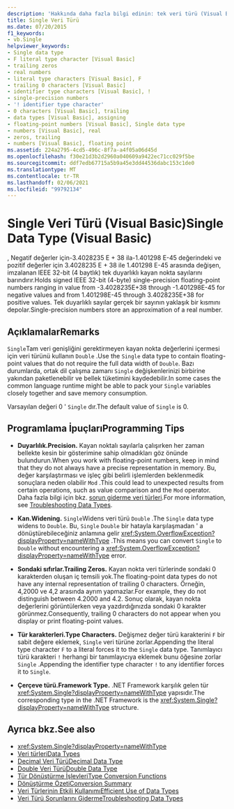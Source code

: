 ```yaml
---
description: 'Hakkında daha fazla bilgi edinin: tek veri türü (Visual Basic)'
title: Single Veri Türü
ms.date: 07/20/2015
f1_keywords:
- vb.Single
helpviewer_keywords:
- Single data type
- F literal type character [Visual Basic]
- trailing zeros
- real numbers
- literal type characters [Visual Basic], F
- trailing 0 characters [Visual Basic]
- identifier type characters [Visual Basic], !
- single-precision numbers
- '! identifier type character'
- 0 characters [Visual Basic], trailing
- data types [Visual Basic], assigning
- floating-point numbers [Visual Basic], Single data type
- numbers [Visual Basic], real
- zeros, trailing
- numbers [Visual Basic], floating point
ms.assetid: 224a2795-4cd5-496c-8f7a-a4f05a06d45d
ms.openlocfilehash: f30e21d3b2d2960a040609a9422ec71cc029f5be
ms.sourcegitcommit: ddf7edb67715a5b9a45e3dd44536dabc153c1de0
ms.translationtype: MT
ms.contentlocale: tr-TR
ms.lasthandoff: 02/06/2021
ms.locfileid: "99792134"
---
```

# <a name="single-data-type-visual-basic"></a><span data-ttu-id="b0a03-103">Single Veri Türü (Visual Basic)</span><span class="sxs-lookup"><span data-stu-id="b0a03-103">Single Data Type (Visual Basic)</span></span>

<span data-ttu-id="b0a03-104">, Negatif değerler için-3.4028235 E + 38 ila-1.401298 E-45 değerindeki ve pozitif değerler için 3.4028235 E + 38 ile 1.401298 E-45 arasında değişen, imzalanan IEEE 32-bit (4 baytlık) tek duyarlıklı kayan nokta sayılarını barındırır.</span><span class="sxs-lookup"><span data-stu-id="b0a03-104">Holds signed IEEE 32-bit (4-byte) single-precision floating-point numbers ranging in value from -3.4028235E+38 through -1.401298E-45 for negative values and from 1.401298E-45 through 3.4028235E+38 for positive values.</span></span> <span data-ttu-id="b0a03-105">Tek duyarlıklı sayılar gerçek bir sayının yaklaşık bir kısmını depolar.</span><span class="sxs-lookup"><span data-stu-id="b0a03-105">Single-precision numbers store an approximation of a real number.</span></span>  
  
## <a name="remarks"></a><span data-ttu-id="b0a03-106">Açıklamalar</span><span class="sxs-lookup"><span data-stu-id="b0a03-106">Remarks</span></span>  

 <span data-ttu-id="b0a03-107">`Single`Tam veri genişliğini gerektirmeyen kayan nokta değerlerini içermesi için veri türünü kullanın `Double` .</span><span class="sxs-lookup"><span data-stu-id="b0a03-107">Use the `Single` data type to contain floating-point values that do not require the full data width of `Double`.</span></span> <span data-ttu-id="b0a03-108">Bazı durumlarda, ortak dil çalışma zamanı `Single` değişkenlerinizi birbirine yakından paketlenebilir ve bellek tüketimini kaydedebilir.</span><span class="sxs-lookup"><span data-stu-id="b0a03-108">In some cases the common language runtime might be able to pack your `Single` variables closely together and save memory consumption.</span></span>  
  
 <span data-ttu-id="b0a03-109">Varsayılan değeri 0 ' `Single` dır.</span><span class="sxs-lookup"><span data-stu-id="b0a03-109">The default value of `Single` is 0.</span></span>  
  
## <a name="programming-tips"></a><span data-ttu-id="b0a03-110">Programlama İpuçları</span><span class="sxs-lookup"><span data-stu-id="b0a03-110">Programming Tips</span></span>  
  
- <span data-ttu-id="b0a03-111">**Duyarlılık.**</span><span class="sxs-lookup"><span data-stu-id="b0a03-111">**Precision.**</span></span> <span data-ttu-id="b0a03-112">Kayan noktalı sayılarla çalışırken her zaman bellekte kesin bir gösterimine sahip olmadıkları göz önünde bulundurun.</span><span class="sxs-lookup"><span data-stu-id="b0a03-112">When you work with floating-point numbers, keep in mind that they do not always have a precise representation in memory.</span></span> <span data-ttu-id="b0a03-113">Bu, değer karşılaştırması ve işleç gibi belirli işlemlerden beklenmedik sonuçlara neden olabilir `Mod` .</span><span class="sxs-lookup"><span data-stu-id="b0a03-113">This could lead to unexpected results from certain operations, such as value comparison and the `Mod` operator.</span></span> <span data-ttu-id="b0a03-114">Daha fazla bilgi için bkz. [sorun giderme veri türleri](../../programming-guide/language-features/data-types/troubleshooting-data-types.md).</span><span class="sxs-lookup"><span data-stu-id="b0a03-114">For more information, see [Troubleshooting Data Types](../../programming-guide/language-features/data-types/troubleshooting-data-types.md).</span></span>  
  
- <span data-ttu-id="b0a03-115">**Kan.**</span><span class="sxs-lookup"><span data-stu-id="b0a03-115">**Widening.**</span></span> <span data-ttu-id="b0a03-116">`Single`Widens veri türü `Double` .</span><span class="sxs-lookup"><span data-stu-id="b0a03-116">The `Single` data type widens to `Double`.</span></span> <span data-ttu-id="b0a03-117">Bu, `Single` `Double` bir hatayla karşılaşmadan ' a dönüştürebileceğiniz anlamına gelir <xref:System.OverflowException?displayProperty=nameWithType> .</span><span class="sxs-lookup"><span data-stu-id="b0a03-117">This means you can convert `Single` to `Double` without encountering a <xref:System.OverflowException?displayProperty=nameWithType> error.</span></span>  
  
- <span data-ttu-id="b0a03-118">**Sondaki sıfırlar.**</span><span class="sxs-lookup"><span data-stu-id="b0a03-118">**Trailing Zeros.**</span></span> <span data-ttu-id="b0a03-119">Kayan nokta veri türlerinde sondaki 0 karakterden oluşan iç temsili yok.</span><span class="sxs-lookup"><span data-stu-id="b0a03-119">The floating-point data types do not have any internal representation of trailing 0 characters.</span></span> <span data-ttu-id="b0a03-120">Örneğin, 4,2000 ve 4,2 arasında ayrım yapmazlar.</span><span class="sxs-lookup"><span data-stu-id="b0a03-120">For example, they do not distinguish between 4.2000 and 4.2.</span></span> <span data-ttu-id="b0a03-121">Sonuç olarak, kayan nokta değerlerini görüntülerken veya yazdırdığınızda sondaki 0 karakter görünmez.</span><span class="sxs-lookup"><span data-stu-id="b0a03-121">Consequently, trailing 0 characters do not appear when you display or print floating-point values.</span></span>  
  
- <span data-ttu-id="b0a03-122">**Tür karakterleri.**</span><span class="sxs-lookup"><span data-stu-id="b0a03-122">**Type Characters.**</span></span> <span data-ttu-id="b0a03-123">Değişmez değer türü karakterini `F` bir sabit değere eklemek, `Single` veri türüne zorlar.</span><span class="sxs-lookup"><span data-stu-id="b0a03-123">Appending the literal type character `F` to a literal forces it to the `Single` data type.</span></span> <span data-ttu-id="b0a03-124">Tanımlayıcı türü karakteri `!` herhangi bir tanımlayıcıya eklemek bunu öğesine zorlar `Single` .</span><span class="sxs-lookup"><span data-stu-id="b0a03-124">Appending the identifier type character `!` to any identifier forces it to `Single`.</span></span>  
  
- <span data-ttu-id="b0a03-125">**Çerçeve türü.**</span><span class="sxs-lookup"><span data-stu-id="b0a03-125">**Framework Type.**</span></span> <span data-ttu-id="b0a03-126">.NET Framework karşılık gelen tür <xref:System.Single?displayProperty=nameWithType> yapısıdır.</span><span class="sxs-lookup"><span data-stu-id="b0a03-126">The corresponding type in the .NET Framework is the <xref:System.Single?displayProperty=nameWithType> structure.</span></span>  
  
## <a name="see-also"></a><span data-ttu-id="b0a03-127">Ayrıca bkz.</span><span class="sxs-lookup"><span data-stu-id="b0a03-127">See also</span></span>

- <xref:System.Single?displayProperty=nameWithType>
- [<span data-ttu-id="b0a03-128">Veri türleri</span><span class="sxs-lookup"><span data-stu-id="b0a03-128">Data Types</span></span>](index.md)
- [<span data-ttu-id="b0a03-129">Decimal Veri Türü</span><span class="sxs-lookup"><span data-stu-id="b0a03-129">Decimal Data Type</span></span>](decimal-data-type.md)
- [<span data-ttu-id="b0a03-130">Double Veri Türü</span><span class="sxs-lookup"><span data-stu-id="b0a03-130">Double Data Type</span></span>](double-data-type.md)
- [<span data-ttu-id="b0a03-131">Tür Dönüştürme İşlevleri</span><span class="sxs-lookup"><span data-stu-id="b0a03-131">Type Conversion Functions</span></span>](../functions/type-conversion-functions.md)
- [<span data-ttu-id="b0a03-132">Dönüştürme Özeti</span><span class="sxs-lookup"><span data-stu-id="b0a03-132">Conversion Summary</span></span>](../keywords/conversion-summary.md)
- [<span data-ttu-id="b0a03-133">Veri Türlerinin Etkili Kullanımı</span><span class="sxs-lookup"><span data-stu-id="b0a03-133">Efficient Use of Data Types</span></span>](../../programming-guide/language-features/data-types/efficient-use-of-data-types.md)
- [<span data-ttu-id="b0a03-134">Veri Türü Sorunlarını Giderme</span><span class="sxs-lookup"><span data-stu-id="b0a03-134">Troubleshooting Data Types</span></span>](../../programming-guide/language-features/data-types/troubleshooting-data-types.md)
